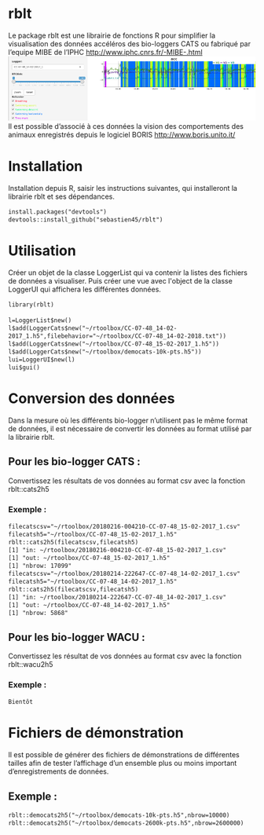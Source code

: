 # rblt
Le package rblt est une librairie de fonctions R pour simplifier la visualisation des données accéléros des bio-loggers CATS ou fabriqué par l’equipe MIBE de l’IPHC http://www.iphc.cnrs.fr/-MIBE-.html 
![rblt Logo](rblt.png)
Il est possible d’associé à ces données la vision des comportements des animaux enregistrés depuis le logiciel BORIS http://www.boris.unito.it/ 
# Installation
Installation depuis R, saisir les instructions suivantes, qui installeront la librairie rblt et ses dépendances.
```
install.packages("devtools")
devtools::install_github("sebastien45/rblt")
```

# Utilisation
Créer un objet de la classe LoggerList qui va contenir la listes des fichiers de données a visualiser. Puis créer une vue avec l'object de la classe LoggerUI qui affichera les différentes données.
```
library(rblt)

l=LoggerList$new()
l$add(LoggerCats$new("~/rtoolbox/CC-07-48_14-02-2017_1.h5",filebehavior="~/rtoolbox/CC-07-48_14-02-2018.txt"))
l$add(LoggerCats$new("~/rtoolbox/CC-07-48_15-02-2017_1.h5"))
l$add(LoggerCats$new("~/rtoolbox/democats-10k-pts.h5"))
lui=LoggerUI$new(l)
lui$gui()
````
# Conversion des données
Dans la mesure où les différents bio-logger n’utilisent pas le même format de données, il est nécessaire de convertir les données au format utilisé par la librairie rblt.
## Pour les bio-logger CATS :
Convertissez les résultats de vos données au format csv avec la fonction rblt::cats2h5
### Exemple :
```
filecatscsv="~/rtoolbox/20180216-004210-CC-07-48_15-02-2017_1.csv"
filecatsh5="~/rtoolbox/CC-07-48_15-02-2017_1.h5"
rblt::cats2h5(filecatscsv,filecatsh5)
[1] "in: ~/rtoolbox/20180216-004210-CC-07-48_15-02-2017_1.csv"
[1] "out: ~/rtoolbox/CC-07-48_15-02-2017_1.h5"
[1] "nbrow: 17099"
filecatscsv="~/rtoolbox/20180214-222647-CC-07-48_14-02-2017_1.csv"
filecatsh5="~/rtoolbox/CC-07-48_14-02-2017_1.h5"
rblt::cats2h5(filecatscsv,filecatsh5)
[1] "in: ~/rtoolbox/20180214-222647-CC-07-48_14-02-2017_1.csv"
[1] "out: ~/rtoolbox/CC-07-48_14-02-2017_1.h5"
[1] "nbrow: 5868"
```

## Pour les bio-logger WACU :
Convertissez les résultat de vos données au format csv avec la fonction rblt::wacu2h5
### Exemple :
```
Bientôt
```
# Fichiers de démonstration
Il est possible de générer des fichiers de démonstrations de différentes tailles afin de tester l’affichage d’un ensemble plus ou moins important d’enregistrements de données.
## Exemple :
```
rblt::democats2h5("~/rtoolbox/democats-10k-pts.h5",nbrow=10000)
rblt::democats2h5("~/rtoolbox/democats-2600k-pts.h5",nbrow=2600000)
```
